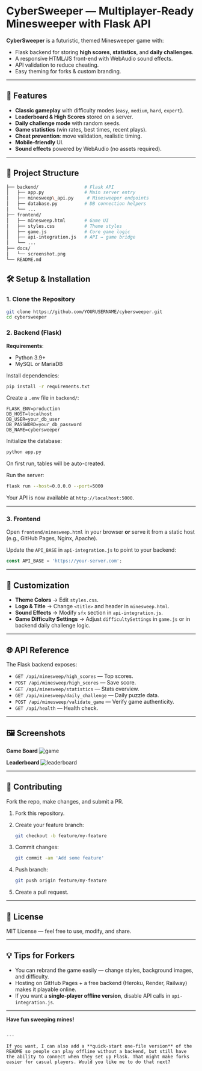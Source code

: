 # CyberSweeper — Multiplayer-Ready Minesweeper with Flask API

**CyberSweeper** is a futuristic, themed Minesweeper game with:
- Flask backend for storing **high scores**, **statistics**, and **daily challenges**.
- A responsive HTML/JS front-end with WebAudio sound effects.
- API validation to reduce cheating.
- Easy theming for forks & custom branding.

---

## 🚀 Features
- **Classic gameplay** with difficulty modes (`easy`, `medium`, `hard`, `expert`).
- **Leaderboard & High Scores** stored on a server.
- **Daily challenge mode** with random seeds.
- **Game statistics** (win rates, best times, recent plays).
- **Cheat prevention**: move validation, realistic timing.
- **Mobile-friendly** UI.
- **Sound effects** powered by WebAudio (no assets required).

---

## 📂 Project Structure

```bash
├── backend/                 # Flask API
│   ├── app.py               # Main server entry
│   ├── minesweep\_api.py     # Minesweeper endpoints
│   ├── database.py          # DB connection helpers
│   └── ...
├── frontend/
│   ├── minesweep.html       # Game UI
│   ├── styles.css           # Theme styles
│   ├── game.js              # Core game logic
│   ├── api-integration.js   # API ↔ game bridge
│   └── ...
├── docs/
│   └── screenshot.png
└── README.md
````


## 🛠️ Setup & Installation

### 1. Clone the Repository
```bash
git clone https://github.com/YOURUSERNAME/cybersweeper.git
cd cybersweeper
````

### 2. Backend (Flask)

**Requirements**:

* Python 3.9+
* MySQL or MariaDB

Install dependencies:

```bash
pip install -r requirements.txt
```

Create a `.env` file in `backend/`:

```env
FLASK_ENV=production
DB_HOST=localhost
DB_USER=your_db_user
DB_PASSWORD=your_db_password
DB_NAME=cybersweeper
```

Initialize the database:

```bash
python app.py
```

On first run, tables will be auto-created.

Run the server:

```bash
flask run --host=0.0.0.0 --port=5000
```

Your API is now available at `http://localhost:5000`.

---

### 3. Frontend

Open `frontend/minesweep.html` in your browser **or** serve it from a static host (e.g., GitHub Pages, Nginx, Apache).

Update the `API_BASE` in `api-integration.js` to point to your backend:

```js
const API_BASE = 'https://your-server.com';
```

---

## 🔧 Customization

* **Theme Colors** → Edit `styles.css`.
* **Logo & Title** → Change `<title>` and header in `minesweep.html`.
* **Sound Effects** → Modify `sfx` section in `api-integration.js`.
* **Game Difficulty Settings** → Adjust `difficultySettings` in `game.js` or in backend daily challenge logic.

---

## 🌐 API Reference

The Flask backend exposes:

* `GET /api/minesweep/high_scores` — Top scores.
* `POST /api/minesweep/high_scores` — Save score.
* `GET /api/minesweep/statistics` — Stats overview.
* `GET /api/minesweep/daily_challenge` — Daily puzzle data.
* `POST /api/minesweep/validate_game` — Verify game authenticity.
* `GET /api/health` — Health check.

---

## 🖼️ Screenshots

**Game Board**
![game](docs/game.png)

**Leaderboard**
![leaderboard](docs/leaderboard.png)

---

## 🤝 Contributing

Fork the repo, make changes, and submit a PR.

1. Fork this repository.
2. Create your feature branch:

   ```bash
   git checkout -b feature/my-feature
   ```
3. Commit changes:

   ```bash
   git commit -am 'Add some feature'
   ```
4. Push branch:

   ```bash
   git push origin feature/my-feature
   ```
5. Create a pull request.

---

## 📜 License

MIT License — feel free to use, modify, and share.

---

## 💡 Tips for Forkers

* You can rebrand the game easily — change styles, background images, and difficulty.
* Hosting on GitHub Pages + a free backend (Heroku, Render, Railway) makes it playable online.
* If you want a **single-player offline version**, disable API calls in `api-integration.js`.

---

**Have fun sweeping mines!**

```

---

If you want, I can also add a **quick-start one-file version** of the README so people can play offline without a backend, but still have the ability to connect when they set up Flask. That might make forks easier for casual players. Would you like me to do that next?
```
